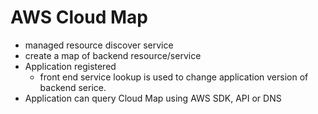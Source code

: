 # AWS Cloud Map

- managed resource discover service
- create a map of backend resource/service 
- Application registered
  - front end service lookup is used to change application version of backend serice.
- Application can query Cloud Map using AWS SDK, API or DNS